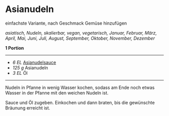 # Asianudeln

einfachste Variante, nach Geschmack Gemüse hinzufügen

*asiatisch, Nudeln, skalierbar, vegan, vegetarisch, Januar, Februar, März, April, Mai, Juni, Juli, August, September, Oktober, November, Dezember*

**1 Portion**

---

- *6 EL* [Asianudelsauce](asianudelsauce.md)
- *125 g* Asianudeln
- *3 EL* Öl

---

Nudeln in Pfanne in wenig Wasser kochen, sodass am Ende noch etwas Wasser in der Pfanne mit den weichen Nudeln ist.

Sauce und Öl zugeben. Einkochen und dann braten, bis die gewünschte Bräunung erreicht ist.
